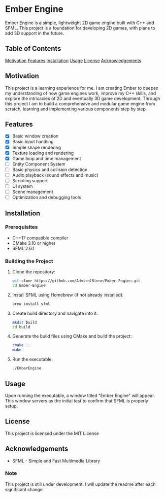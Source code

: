 # Ember Engine

Ember Engine is a simple, lightweight 2D game engine built with C++ and SFML. This project is a foundation for developing 2D games, with plans to add 3D support in the future.

## Table of Contents
[Motivation](#motivation)
[Features](#features)
[Installation](#installation)
[Usage](#usage)
[License](#licence)
[Acknowledgements](#acknowledgements)

## Motivation
This project is a learning experience for me. I am creating Ember to deepen my understanding of how game engines work, improve my C++ skills, and explore the intricacies of 2D and eventually 3D game development. Through this project I am to build a comprehensive and modular game engine from scratch, learning and implementing various components step by step.

## Features
- [x] Basic window creation
- [x] Basic input handling
- [x] Simple shape rendering
- [x] Texture loading and rendering
- [x] Game loop and time management
- [ ] Entity Component System
- [ ] Basic physics and collision detection
- [ ] Audio playback (sound effects and music)
- [ ] Scripting support
- [ ] UI system
- [ ] Scene management
- [ ] Optimization and debugging tools

## Installation

### Prerequisites
- C++17 compatible compiler
- CMake 3.10 or higher
- SFML 2.6.1

### Building the Project
1. Clone the repository:
    ```bash
    git clone https://github.com/AdmiralStone/Ember-Engine.git
    cd Ember-Engine
2. Install SFML using Homebrew (if not already installed):
    ```bash
    brew install sfml
3. Create build directory and navigate into it:
    ```bash
    mkdir build
    cd build
4. Generate the build files using CMake and build the project:
    ```bash
    cmake ..
    make
5. Run the executable:
    ```bash
    ./EmberEngine

## Usage
Upon running the executable, a window titled "Ember Engine" will appear. This window servers as the initial test to confirm that SFML is properly setup.

## License
This project is licensed under the MIT License

## Acknowledgements
- SFML - Simple and Fast Multimedia Library

### Note
This project is still under development. I will update the readme after each significant change.

